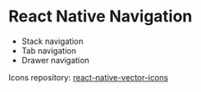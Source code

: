 # React Native Navigation
- Stack navigation
- Tab navigation
- Drawer navigation

Icons repository:
[react-native-vector-icons](https://github.com/oblador/react-native-vector-icons)